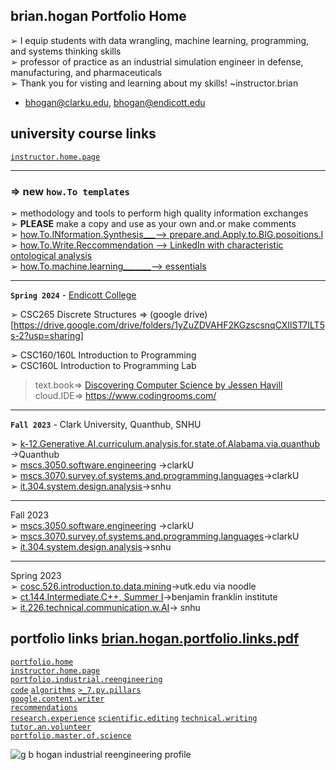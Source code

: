  ## brian.hogan Portfolio Home   
➢ I equip students with data wrangling, machine learning, programming, and systems thinking skills  
➢ professor of practice as an industrial simulation engineer in defense, manufacturing, and pharmaceuticals  
➢ Thank you for visting and learning about my skills! ~instructor.brian   
- <bhogan@clarku.edu>, <bhogan@endicott.edu>
## university course links  
[`instructor.home.page`](https://github.com/bbe2/instructor.brian)  

-------------
### => **new** **`how.To templates`**  
➢ methodology and tools to perform high quality information exchanges  
➢ **PLEASE** make a copy and use as your own and.or make comments  
➢ [how.To.INformation.Synthesis___--> prepare.and.Apply.to.BIG.posoitions.l](https://docs.google.com/document/d/1qlqpbJyMVOGaLuswjlRD1ZKvXutZk5N1IGpMZ4CNkOc/edit?usp=sharing)  
➢ [how.To.Write.Reccommendation --> LinkedIn with characteristic ontological analysis](https://docs.google.com/document/d/1gqxm7BhsH2d27BsuvaG3HDBu0CTQT2eVKzbjRxHLe34/edit?usp=sharing)  
➢ [how.To.machine.learning_______--> essentials](https://github.com/bbe2/instructor.brian/tree/how.To.machine.learning)  

--------

**`Spring 2024`**  - [Endicott College](https://www.endicott.edu/academics/schools/science-technology)  

➢ CSC265 Discrete Structures => (google drive)[https://drive.google.com/drive/folders/1yZuZDVAHF2KGzscsnqCXIlST7ILT5s-2?usp=sharing]

➢ CSC160/160L Introduction to Programming  
➢ CSC160L Introduction to Programming Lab  
> text.book=> [Discovering Computer Science by Jessen Havill](https://www.discoveringcs.net/)  
> cloud.IDE=> https://www.codingrooms.com/  

--------

**`Fall 2023`**  - Clark University, Quanthub, SNHU 

➢ [k-12.Generative.AI.curriculum.analysis.for.state.of.Alabama.via.quanthub](https://github.com/bbe2/instructor.brian/tree/k.12.gen.ai.alabama) ->Quanthub  
➢ [mscs.3050.software.engineering](https://github.com/bbe2/instructor.brian/tree/mscs.3070.survey.of.systems.and.programming.languages) ->clarkU  
➢ [mscs.3070.survey.of.systems.and.programming.languages](https://github.com/bbe2/instructor.brian/tree/mscs.3070.survey.of.systems.and.programming.languages)->clarkU  
➢ [it.304.system.design.analysis](https://github.com/bbe2/instructor.brian/tree/it.304.fall.2023)->snhu  

--------

Fall 2023  
➢ [mscs.3050.software.engineering](https://github.com/bbe2/instructor.brian/tree/mscs.3070.survey.of.systems.and.programming.languages) ->clarkU  
➢ [mscs.3070.survey.of.systems.and.programming.languages](https://github.com/bbe2/instructor.brian/tree/mscs.3070.survey.of.systems.and.programming.languages)->clarkU  
➢ [it.304.system.design.analysis](https://github.com/bbe2/instructor.brian/tree/it.304.fall.2023)->snhu  

--------

Spring 2023   
➢ [cosc.526.introduction.to.data.mining](https://github.com/bbe2/professor/tree/cosc.526.intro.to.data.Mining.utk.edu)->utk.edu via noodle  
➢ [ct.144.Intermediate.C++, Summer I](https://github.com/bbe2/professor/tree/ct.144.intermedat.C%2B%2B)->benjamin franklin institute  
➢ [it.226.technical.communication.w.AI](https://github.com/bbe2/professor/tree/it.226.technical.communication.w.ai)-> snhu  

 
## portfolio links [brian.hogan.portfolio.links.pdf](https://github.com/bbe2/portfolio/files/12888856/brian.hogan.portfolio.links.pdf)  
[`portfolio.home`](https://github.com/bbe2/portfolio)  
[`instructor.home.page`](https://github.com/bbe2/instructor.brian)  
[`portfolio.industrial.reengineering`](https://github.com/bbe2/portfolio/tree/reengineering)  
[`code`](https://github.com/bbe2/portfolio/tree/code) [`algorithms`](https://github.com/bbe2/professor.full.brain/tree/algorithms) [`>_7.py.pillars`](https://github.com/bbe2/portfolio/tree/%3E_7_Pillars_of_Python)  
[`google.content.writer`](https://github.com/bbe2/portfolio/tree/tech_curriculum_an_GwG)  
[`recommendations`](https://github.com/bbe2/portfolio/tree/reference_recommend)    
[`research.experience`](https://github.com/bbe2/portfolio/tree/research_experience ) [`scientific.editing`](https://github.com/bbe2/portfolio/tree/scientific_edit) [`technical.writing`](https://github.com/bbe2/portfolio/tree/tech_write)  
[`tutor.an.volunteer`](https://github.com/bbe2/portfolio/tree/tutor_volunteer)  
[`portfolio.master.of.science`](https://github.com/bbe2/portfolio/tree/master_portfolio)  

![g b hogan industrial reengineering profile](https://github.com/bbe2/portfolio/assets/59778456/496379b6-e566-43da-938c-6d8e7f2e4142)  

